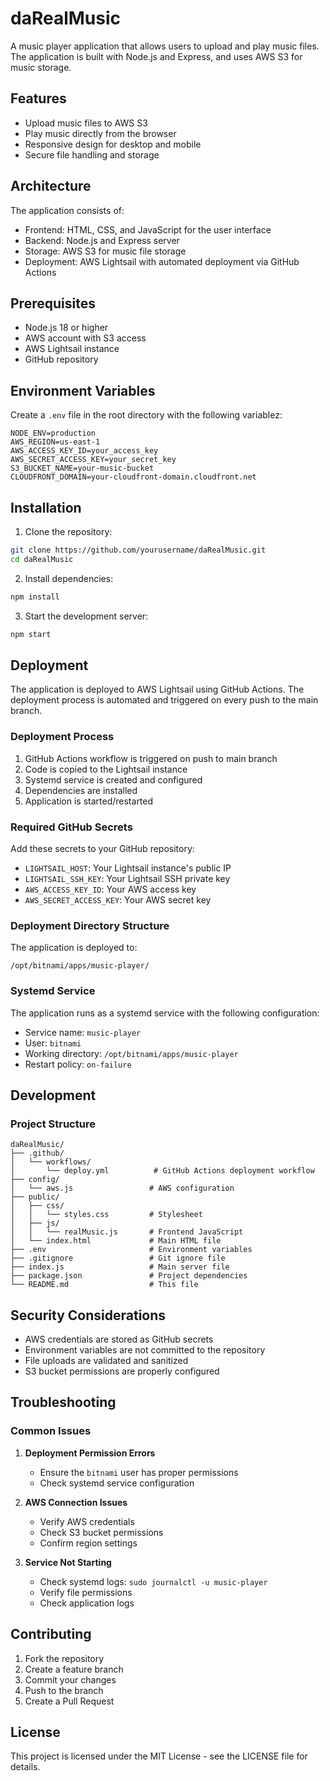 # daRealMusic

A music player application that allows users to upload and play music files. The application is built with Node.js and Express, and uses AWS S3 for music storage.

## Features

- Upload music files to AWS S3
- Play music directly from the browser
- Responsive design for desktop and mobile
- Secure file handling and storage

## Architecture

The application consists of:
- Frontend: HTML, CSS, and JavaScript for the user interface
- Backend: Node.js and Express server
- Storage: AWS S3 for music file storage
- Deployment: AWS Lightsail with automated deployment via GitHub Actions

## Prerequisites

- Node.js 18 or higher
- AWS account with S3 access
- AWS Lightsail instance
- GitHub repository

## Environment Variables

Create a `.env` file in the root directory with the following variablez:

```env
NODE_ENV=production
AWS_REGION=us-east-1
AWS_ACCESS_KEY_ID=your_access_key
AWS_SECRET_ACCESS_KEY=your_secret_key
S3_BUCKET_NAME=your-music-bucket
CLOUDFRONT_DOMAIN=your-cloudfront-domain.cloudfront.net
```

## Installation

1. Clone the repository:
```bash
git clone https://github.com/yourusername/daRealMusic.git
cd daRealMusic
```

2. Install dependencies:
```bash
npm install
```

3. Start the development server:
```bash
npm start
```

## Deployment

The application is deployed to AWS Lightsail using GitHub Actions. The deployment process is automated and triggered on every push to the main branch.

### Deployment Process

1. GitHub Actions workflow is triggered on push to main branch
2. Code is copied to the Lightsail instance
3. Systemd service is created and configured
4. Dependencies are installed
5. Application is started/restarted

### Required GitHub Secrets

Add these secrets to your GitHub repository:
- `LIGHTSAIL_HOST`: Your Lightsail instance's public IP
- `LIGHTSAIL_SSH_KEY`: Your Lightsail SSH private key
- `AWS_ACCESS_KEY_ID`: Your AWS access key
- `AWS_SECRET_ACCESS_KEY`: Your AWS secret key

### Deployment Directory Structure

The application is deployed to:
```
/opt/bitnami/apps/music-player/
```

### Systemd Service

The application runs as a systemd service with the following configuration:
- Service name: `music-player`
- User: `bitnami`
- Working directory: `/opt/bitnami/apps/music-player`
- Restart policy: `on-failure`

## Development

### Project Structure

```
daRealMusic/
├── .github/
│   └── workflows/
│       └── deploy.yml          # GitHub Actions deployment workflow
├── config/
│   └── aws.js                 # AWS configuration
├── public/
│   ├── css/
│   │   └── styles.css         # Stylesheet
│   ├── js/
│   │   └── realMusic.js       # Frontend JavaScript
│   └── index.html             # Main HTML file
├── .env                       # Environment variables
├── .gitignore                 # Git ignore file
├── index.js                   # Main server file
├── package.json               # Project dependencies
└── README.md                  # This file
```

## Security Considerations

- AWS credentials are stored as GitHub secrets
- Environment variables are not committed to the repository
- File uploads are validated and sanitized
- S3 bucket permissions are properly configured

## Troubleshooting

### Common Issues

1. **Deployment Permission Errors**
   - Ensure the `bitnami` user has proper permissions
   - Check systemd service configuration

2. **AWS Connection Issues**
   - Verify AWS credentials
   - Check S3 bucket permissions
   - Confirm region settings

3. **Service Not Starting**
   - Check systemd logs: `sudo journalctl -u music-player`
   - Verify file permissions
   - Check application logs

## Contributing

1. Fork the repository
2. Create a feature branch
3. Commit your changes
4. Push to the branch
5. Create a Pull Request

## License

This project is licensed under the MIT License - see the LICENSE file for details.
